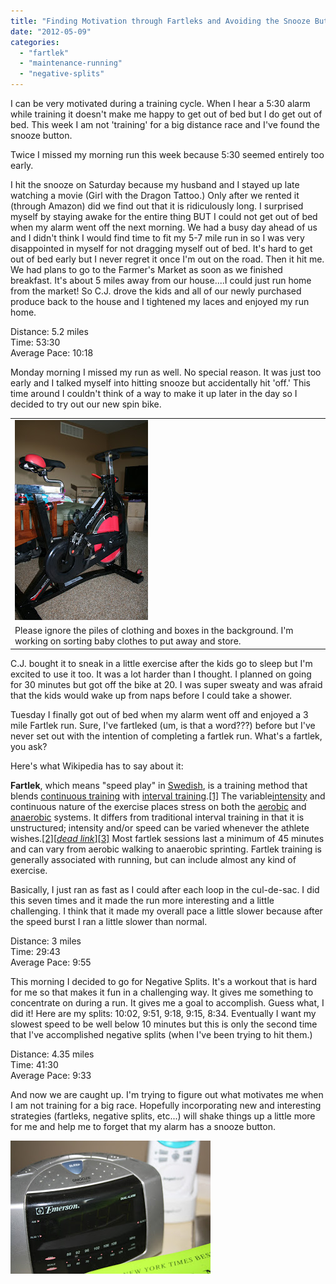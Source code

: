 ```yaml
---
title: "Finding Motivation through Fartleks and Avoiding the Snooze Button"
date: "2012-05-09"
categories: 
  - "fartlek"
  - "maintenance-running"
  - "negative-splits"
---
```


I can be very motivated during a training cycle. When I hear a 5:30 alarm while training it doesn't make me happy to get out of bed but I do get out of bed. This week I am not 'training' for a big distance race and I've found the snooze button.   
  
  
Twice I missed my morning run this week because 5:30 seemed entirely too early.   
  
  
I hit the snooze on Saturday because my husband and I stayed up late watching a movie (Girl with the Dragon Tattoo.) Only after we rented it (through Amazon) did we find out that it is ridiculously long. I surprised myself by staying awake for the entire thing BUT I could not get out of bed when my alarm went off the next morning. We had a busy day ahead of us and I didn't think I would find time to fit my 5-7 mile run in so I was very disappointed in myself for not dragging myself out of bed. It's hard to get out of bed early but I never regret it once I'm out on the road. Then it hit me. We had plans to go to the Farmer's Market as soon as we finished breakfast. It's about 5 miles away from our house....I could just run home from the market! So C.J. drove the kids and all of our newly purchased produce back to the house and I tightened my laces and enjoyed my run home.   
  
  
Distance: 5.2 miles  
Time: 53:30  
Average Pace: 10:18  
  
  
Monday morning I missed my run as well. No special reason. It was just too early and I talked myself into hitting snooze but accidentally hit 'off.' This time around I couldn't think of a way to make it up later in the day so I decided to try out our new spin bike.   

<table align="center" cellpadding="0" cellspacing="0"><tbody><tr><td><a href="http://3.bp.blogspot.com/-roDBc-L9jx0/T6q-fktXpbI/AAAAAAAAAh0/ods1buPTXWU/s1600/IMG_6291.JPG" imageanchor="1"><img border="0" height="320" src="images/IMG_6291.JPG" width="213"></a></td></tr><tr><td><span>Please ignore the piles of clothing and boxes in the background. I'm working on sorting baby clothes to put away and store.</span></td></tr></tbody></table>

C.J. bought it to sneak in a little exercise after the kids go to sleep but I'm excited to use it too. It was a lot harder than I thought. I planned on going for 30 minutes but got off the bike at 20. I was super sweaty and was afraid that the kids would wake up from naps before I could take a shower.  
  
  
Tuesday I finally got out of bed when my alarm went off and enjoyed a 3 mile Fartlek run. Sure, I've fartleked (um, is that a word???) before but I've never set out with the intention of completing a fartlek run. What's a fartlek, you ask?   
  
  
Here's what Wikipedia has to say about it:  
  
  
**Fartlek**, which means "speed play" in [Swedish](http://en.wikipedia.org/wiki/Swedish_language "Swedish language"), is a training method that blends [continuous training](http://en.wikipedia.org/wiki/Continuous_training "Continuous training") with [interval training](http://en.wikipedia.org/wiki/Interval_training "Interval training").[\[1\]](http://en.wikipedia.org/wiki/Fartlek#cite_note-McArdle-0) The variable[intensity](http://en.wikipedia.org/wiki/Exercise_intensity "Exercise intensity") and continuous nature of the exercise places stress on both the [aerobic](http://en.wikipedia.org/wiki/Aerobic_exercise "Aerobic exercise") and [anaerobic](http://en.wikipedia.org/wiki/Anaerobic_exercise "Anaerobic exercise") systems. It differs from traditional interval training in that it is unstructured; intensity and/or speed can be varied whenever the athlete wishes.[\[2\]](http://en.wikipedia.org/wiki/Fartlek#cite_note-1)\[_[dead link](http://en.wikipedia.org/wiki/Wikipedia:Link_rot "Wikipedia:Link rot")_\][\[3\]](http://en.wikipedia.org/wiki/Fartlek#cite_note-McDonald-2) Most fartlek sessions last a minimum of 45 minutes and can vary from aerobic walking to anaerobic sprinting. Fartlek training is generally associated with running, but can include almost any kind of exercise.  
  
  
Basically, I just ran as fast as I could after each loop in the cul-de-sac. I did this seven times and it made the run more interesting and a little challenging. I think that it made my overall pace a little slower because after the speed burst I ran a little slower than normal.   
  
  
Distance: 3 miles  
Time: 29:43  
Average Pace: 9:55  
  
  
This morning I decided to go for Negative Splits. It's a workout that is hard for me so that makes it fun in a challenging way. It gives me something to concentrate on during a run. It gives me a goal to accomplish. Guess what, I did it! Here are my splits: 10:02, 9:51, 9:18, 9:15, 8:34. Eventually I want my slowest speed to be well below 10 minutes but this is only the second time that I've accomplished negative splits (when I've been trying to hit them.)   
  
  
Distance: 4.35 miles  
Time: 41:30  
Average Pace: 9:33  
  
  
And now we are caught up. I'm trying to figure out what motivates me when I am not training for a big race. Hopefully incorporating new and interesting strategies (fartleks, negative splits, etc...) will shake things up a little more for me and help me to forget that my alarm has a snooze button.  

[![](images/IMG_6289.JPG)](http://1.bp.blogspot.com/-Aw3n-ZhLJZ0/T6q-cr7xL3I/AAAAAAAAAhs/UFMJCzFaiQ4/s1600/IMG_6289.JPG)
